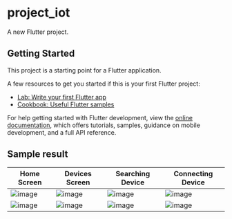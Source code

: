 # project_iot

A new Flutter project.

## Getting Started

This project is a starting point for a Flutter application.

A few resources to get you started if this is your first Flutter project:

- [Lab: Write your first Flutter app](https://docs.flutter.dev/get-started/codelab)
- [Cookbook: Useful Flutter samples](https://docs.flutter.dev/cookbook)

For help getting started with Flutter development, view the
[online documentation](https://docs.flutter.dev/), which offers tutorials,
samples, guidance on mobile development, and a full API reference.


## Sample result 


| Home Screen  | Devices Screen | Searching Device | Connecting Device |
| ------------- | ------------- | ------------- | ------------- |
|![image](https://user-images.githubusercontent.com/63546459/190119492-6953f859-8f10-415e-9db4-0c2db2a7d4a4.png)  |![image](https://user-images.githubusercontent.com/63546459/190119535-c8b2a298-ca44-49c8-8a6e-8a6d4d585b21.png)   |   ![image](https://user-images.githubusercontent.com/63546459/190119575-21c45cca-77d5-4a32-8b86-078a11e87778.png) | ![image](https://user-images.githubusercontent.com/63546459/190119604-3016595c-c045-4933-82ca-34b6b3c78ea4.png) |
|![image](https://user-images.githubusercontent.com/63546459/190119678-fabf9c2f-d6a7-4983-b615-fa39f357aeb4.png) |![image](https://user-images.githubusercontent.com/63546459/190119728-b531ee50-b62f-4464-b94c-1f91a3bbd239.png)   |    ![image](https://user-images.githubusercontent.com/63546459/190119575-21c45cca-77d5-4a32-8b86-078a11e87778.png) | ![image](https://user-images.githubusercontent.com/63546459/190119604-3016595c-c045-4933-82ca-34b6b3c78ea4.png) |







